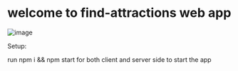  # welcome to find-attractions web app
 
![image](https://user-images.githubusercontent.com/60109725/138595188-35c7b8fd-9505-4f1e-86ef-cdc8aed89e8a.png)

Setup:

run npm i && npm start for both client and server side to start the app
